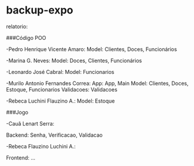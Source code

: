 # backup-expo
relatorio:

###Código POO

-Pedro Henrique Vicente Amaro: 
Model: Clientes, Doces, Funcionários

-Marina G. Neves:
Model: Doces, Clientes, Funcionários

-Leonardo José Cabral:
Model: Funcionarios

-Murilo Antonio Fernandes Correa:
App: App, Main
Model: Clientes, Doces, Estoque, Funcionarios
Validacoes: Validacoes

-Rebeca Luchini Flauzino A.:
Model: Estoque

###Jogo

-Cauã Lenart Serra:

Backend: Senha, Verificacao, Validacao

-Rebeca Flauzino Luchini A.: 

Frontend: ...
